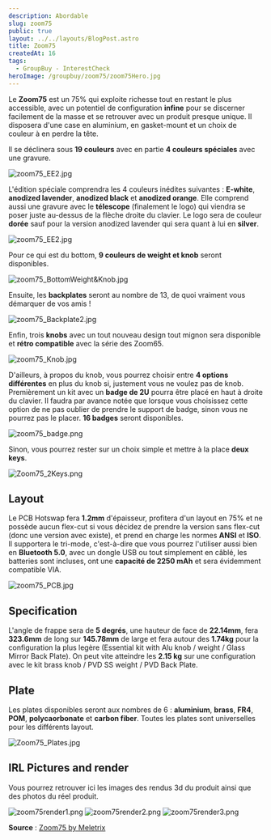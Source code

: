 ```yaml
---
description: Abordable
slug: zoom75
public: true
layout: ../../layouts/BlogPost.astro
title: Zoom75
createdAt: 16
tags:
  - GroupBuy - InterestCheck
heroImage: /groupbuy/zoom75/zoom75Hero.jpg
---
```



Le **Zoom75** est un 75% qui exploite richesse tout en restant le plus accessible, avec un potentiel de configuration **infine** pour se discerner facilement de la masse et se retrouver avec un produit presque unique. Il disposera d'une case en aluminium, en gasket-mount et un choix de couleur à en perdre la tête.

Il se déclinera sous **19 couleurs** avec en partie **4 couleurs spéciales** avec une gravure.

![zoom75_EE2.jpg](/groupbuy/zoom75/zoom75_EE2.jpg)

L'édition spéciale comprendra les 4 couleurs inédites suivantes : **E-white**, **anodized lavender**, **anodized black** et **anodized orange**. Elle comprend aussi une gravure avec le **télescope** (finalement le logo) qui viendra se poser juste au-dessus de la flèche droite du clavier. Le logo sera de couleur **dorée** sauf pour la version anodized lavender qui sera quant à lui en **silver**.

![zoom75_EE2.jpg](/groupbuy/zoom75/zoom75_SE2.jpg)

Pour ce qui est du bottom, **9 couleurs de weight et knob** seront disponibles.

![zoom75_BottomWeight&Knob.jpg](/groupbuy/zoom75/zoom75_BottomWeight&Knob.jpg)

Ensuite, les **backplates** seront au nombre de 13, de quoi vraiment vous démarquer de vos amis !

![zoom75_Backplate2.jpg](/groupbuy/zoom75/zoom75_Backplate2.jpg)

Enfin, trois **knobs** avec un tout nouveau design tout mignon sera disponible et **rétro compatible** avec la série des Zoom65.

![zoom75_Knob.jpg](/groupbuy/zoom75/zoom75_Knob.jpg)

D'ailleurs, à propos du knob, vous pourrez choisir entre **4 options différentes** en plus du knob si, justement vous ne voulez pas de knob. Premièrement un kit avec un **badge de 2U** pourra être placé en haut à droite du clavier. Il faudra par avance notée que lorsque vous choisissez cette option de ne pas oublier de prendre le support de badge, sinon vous ne pourrez pas le placer. **16 badges** seront disponibles.

![zoom75_badge.png](/groupbuy/zoom75/zoom75_badge.png)

Sinon, vous pourrez rester sur un choix simple et mettre à la place **deux keys**.

![Zoom75_2Keys.png](/groupbuy/zoom75/Zoom75_2Keys.png)

## Layout

Le PCB Hotswap fera **1.2mm** d'épaisseur, profitera d'un layout en 75% et ne possède aucun flex-cut si vous décidez de prendre la version sans flex-cut (donc une version avec existe), et prend en charge les normes **ANSI** et **ISO**. Il supportera le tri-mode, c'est-à-dire que vous pourrez l'utiliser aussi bien en **Bluetooth 5.0**, avec un dongle USB ou tout simplement en câblé, les batteries sont incluses, ont une **capacité de 2250 mAh** et sera évidemment compatible VIA.

![zoom75_PCB.jpg](/groupbuy/zoom75/zoom75_PCB.jpg)

## Specification

L'angle de frappe sera de **5 degrés**, une hauteur de face de **22.14mm**, fera **323.6mm** de long sur **145.78mm** de large et fera autour des **1.74kg** pour la configuration la plus legère (Essential kit with Alu knob / weight / Glass Mirror Back Plate). On peut vite atteindre les **2.15 kg** sur une configuration avec le kit brass knob / PVD SS weight / PVD Back Plate.

## Plate

Les plates disponibles seront aux nombres de 6 : **aluminium**, **brass**, **FR4**, **POM**, **polycaorbonate** et **carbon fiber**. Toutes les plates sont universelles pour les différents layout.

![Zoom75_Plates.jpg](/groupbuy/zoom75/Zoom75_Plates.jpg)

## IRL Pictures and render

Vous pourrez retrouver ici les images des rendus 3d du produit ainsi que des photos du réel produit.

![zoom75render1.png](/groupbuy/zoom75/zoom75render1.png)
![zoom75render2.png](/groupbuy/zoom75/zoom75render2.png)
![zoom75render3.png](/groupbuy/zoom75/zoom75render3.png)

**Source** : [Zoom75 by Meletrix](https://geekhack.org/index.php?topic=119026.0)
